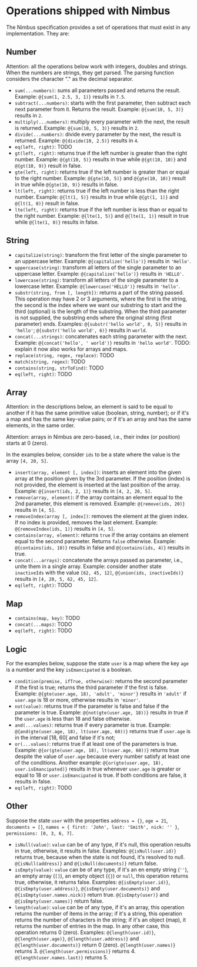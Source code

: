 # Operations shipped with Nimbus
The Nimbus specification provides a set of operations that must exist in any implementation. They are:

## Number
Attention: all the operations below work with integers, doubles and strings. When the numbers are strings, they get parsed. The parsing function considers the character "." as the decimal separator.

- `sum(...numbers)`: sums all parameters passed and returns the result. Example: `@{sum(1, 2.5, 3, 1)}` results in `7.5`.
- `subtract(...numbers)`: starts with the first parameter, then subtract each next parameter from it. Returns the result. Example: `@{sum(10, 5, 3)}` 
results in `2`.
- `multiply(...numbers)`: multiply every parameter with the next, the result is returned. Example: `@{sum(10, 5, 3)}` results in `2`.
- `divide(...numbers)`: divide every parameter by the next, the result is returned. Example: `@{divide(10, 2.5)}` results in `4`.
- `eq(left, right)`: TODO
- `gt(left, right)`: returns true if the left number is greater than the right number. Example: `@{gt(10, 5)}` results in true while `@{gt(10, 10)}`
and `@{gt(10, 9)}` result in false.
- `gte(left, right)`: returns true if the left number is greater than or equal to the right number. Example: `@{gte(10, 5)}` and `@{gte(10, 10)}`
result in true while `@{gte(10, 9)}` results in false.
- `lt(left, right)`: returns true if the left number is less than the right number. Example: `@{lt(1, 5)}` results in true while `@{gt(1, 1)}`
and `@{lt(1, 0)}` result in false.
- `lte(left, right)`: returns true if the left number is less than or equal to the right number. Example: `@{lte(1, 5)}` and `@{lte(1, 1)}`
result in true while `@{lte(1, 0)}` results in false.

## String
- `capitalize(string)`: transform the first letter of the single parameter to an uppercase letter. Example: `@{capitalize('hello')}` results in
`'Hello'`.
- `uppercase(string)`: transform all letters of the single parameter to an uppercase letter. Example: `@{capitalize('hello')}` results in `'HELLO'`.
- `lowercase(string)`: transform all letters of the single parameter to a lowercase letter. Example: `@{lowercase('HELLO')}` results in `'hello'`.
- `substr(string, from [, length])`: returns a part of the string passed. This operation may have 2 or 3 arguments, where the first is the string, the second is the index where we want our substring to start and the third (optional) is the length of the substring. When the third parameter is not
supplied, the substring ends where the original string (first parameter) ends. Examples: `@{substr('hello world', 0, 5)}` results in `'hello'`;
`@{substr('hello world', 6)}` results in `world`.
- `concat(...strings)`: concatenates each string parameter with the next. Example: `@{concat('hello', ' world')}` results in `'hello world'`. TODO: explain it now also works for arrays and maps.
- `replace(string, regex, replace)`: TODO
- `match(string, regex)`: TODO
- `contains(string, strToFind)`: TODO
- `eq(left, right)`: TODO

## Array
Attention: in the descriptions below, an element is said to be equal to another if it has the same primitive value (boolean, string, number); or if
it's a map and has the same key-value pairs; or if it's an array and has the same elements, in the same order.

Attention: arrays in Nimbus are zero-based, i.e., their index (or position) starts at 0 (zero).

In the examples below, consider `ids` to be a state where the value is the array `[4, 20, 5]`.
- `insert(array, element [, index])`: inserts an element into the given array at the position given by the 3rd parameter. If the position (index) is
not provided, the element is inserted at the last position of the array. Example: `@{insert(ids, 2, 1)}` results in `[4, 2, 20, 5]`.
- `remove(array, element)`: if the array contains an element equal to the 2nd parameter, this element is removed. Example: `@{remove(ids, 20)}`
results in `[4, 5]`.
- `removeIndex(array [, index])`: removes the element at the given index. If no index is provided, removes the last element. Example:
`@{removeIndex(ids, 1)}` results in `[4, 5]`.
- `contains(array, element)`: returns `true` if the array contains an element equal to the second parameter. Returns `false` otherwise. Example:
`@{contains(ids, 10)}` results in false and `@{contains(ids, 4)}` results in true.
- `concat(...arrays)`: concatenate the arrays passed as parameter, i.e., unite them in a single array. Example: consider another state `inactiveIds`
with the value `[62, 45, 12]`, `@{union(ids, inactiveIds)}` results in `[4, 20, 5, 62, 45, 12]`.
- `eq(left, right)`: TODO

## Map
- `contains(map, key)`: TODO
- `concat(...maps)`: TODO
- `eq(left, right)`: TODO

## Logic
For the examples below, suppose the state `user` is a map where the key `age` is a number and the key `isEmancipated` is a boolean.
- `condition(premise, ifTrue, otherwise)`: returns the second parameter if the first is true; returns the third parameter if the first is false.
Example: `@{gte(user.age, 18), 'adult', 'minor'}` results in `'adult'` if `user.age` is 18 or more, otherwise results in `'minor'`.
- `not(value)`: returns true if the parameter is false and false if the parameter is true. Example: `@{not(gte(user.age, 18))}` results in true if
the `user.age` is less than 18 and false otherwise.
- `and(...values)`: returns true if every parameter is true. Example: `@{and(gte(user.age, 18), lt(user.age, 60))}` returns true if `user.age` is in
the interval [18, 60[ and false if it's not;
- `or(...values)`: returns true if at least one of the parameters is true. Example: `@{or(gte(user.age, 18), lt(user.age, 60))}` returns true despite
the value of `user.age` because every number satisfy at least one of the conditions. Another example: `@{or(gte(user.age, 18), user.isEmancipated)}`
results in true whenever `user.age` is greater or equal to 18 or `user.isEmancipated` is true. If both conditions are false, it results in false.
- `eq(left, right)`: TODO

## Other
Suppose the state `user` with the properties `address = {}`, `age = 21`, `documents = []`, `names = { first: 'John', last: 'Smith', nick: '' }`,
`permissions: [0, 3, 6, 7]`.
- `isNull(value)`: `value` can be of any type, if it's null, this operation results in true, otherwise, it results in false. Examples:
`@{isNull(user.id)}` returns true, because when the state is not found, it's resolved to null. `@{isNull(address)}` and `@{isNull(documents)}` return
false.
- `isEmpty(value)`: `value` can be of any type, if it's an en empty string (`''`), an empty array (`[]`), an empty object (`{}`) or `null`, this
operation returns true, otherwise, it returns false. Examples: `@{isEmpty(user.id)}`, `@{isEmpty(user.address)}`, `@{isEmpty(user.documents)}` and
`@{isEmpty(user.names.nick)}` return true. `@{isEmpty(user)}` and `@{isEmpty(user.names)}` return false.
- `length(value)`: `value` can be of any type, if it's an array, this operation returns the number of items in the array; if it's a string, this
operation returns the number of characters in the string; if it's an object (map), it returns the number of entries in the map. In any other case, 
this operation returns 0 (zero). Examples: `@{length(user.id)}`, `@{length(user.age)}`, `@{length(user.address)}` and `@{length(user.documents)}`
return 0 (zero). `@{length(user.names)}` returns 3. `@{length(user.permissions)}` returns 4. `@{length(user.names.last)}` returns 5.
